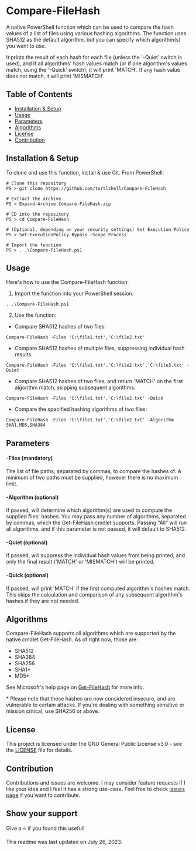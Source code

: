 # Compare-FileHash

A native PowerShell function which can be used to compare the hash values of a list of files using various hashing algorithms. The function uses SHA512 as the default algorithm, but you can specify which algorithm(s) you want to use.

It prints the result of each hash for each file (unless the '-Quiet' switch is used), and if all algorithms' hash values match (or if one algorithm's values match, using the '-Quick' switch), it will print 'MATCH'. If any hash value does not match, it will print 'MISMATCH'.

## Table of Contents

- [Installation & Setup](#installation&setup)
- [Usage](#usage)
- [Parameters](#parameters)
- [Algorithms](#algorithms)
- [License](#license)
- [Contribution](#contribution)

## Installation & Setup

To clone and use this function, install & use Git. From PowerShell:

```
# Clone this repository
PS > git clone https://github.com/turtlshell/Compare-FileHash

# Extract the archive
PS > Expand-Archive Compare-FileHash.zip

# CD into the repository
PS > cd Compare-FileHash

# (Optional, depending on your security settings) Set Execution Policy
PS > Set-ExecutionPolicy Bypass -Scope Process

# Import the function
PS > . .\Compare-FileHash.ps1
```

## Usage

Here's how to use the Compare-FileHash function:

1. Import the function into your PowerShell session:
```
. .\Compare-FileHash.ps1
```

2. Use the function:

- Compare SHA512 hashes of two files:
```
Compare-FileHash -Files 'C:\file1.txt','C:\file2.txt'
```

- Compare SHA512 hashes of multiple files, suppressing individual hash results:
```
Compare-FileHash -Files 'C:\file1.txt','C:\file2.txt','C:\file3.txt' -Quiet
```

- Compare SHA512 hashes of two files, and return 'MATCH' on the first algorithm match, skipping subsequent algorithms:
```
Compare-FileHash -Files 'C:\file1.txt','C:\file2.txt' -Quick
```

- Compare the specified hashing algorithms of two files:
```
Compare-FileHash -Files 'C:\file1.txt','C:\file2.txt' -Algorithm SHA1,MD5,SHA384
```

## Parameters

#### -Files (mandatory)

The list of file paths, separated by commas, to compare the hashes of. A minimum of two paths must be supplied, however there is no maximum limit.

#### -Algorithm (optional)

If passed, will determine which algorithm(s) are used to compute the supplied files' hashes. You may pass any number of algorithms, separated by commas, which the Get-FileHash cmdlet supports. Passing "All" will run all algorithms, and if this parameter is not passed, it will default to SHA512.

#### -Quiet (optional)

If passed, will suppress the individual hash values from being printed, and only the final result ('MATCH' or 'MISMATCH') will be printed.

#### -Quick (optional)

If passed, will print 'MATCH' if the first computed algorithm's hashes match. This skips the calculation and comparison of any subsequent algorithm's hashes if they are not needed.

## Algorithms

Compare-FileHash supports all algorithms which are supported by the native cmdlet Get-FileHash. As of right now, those are:

- SHA512
- SHA384
- SHA256
- SHA1*
- MD5*

See Microsoft's help page on [Get-FileHash](https://learn.microsoft.com/en-us/powershell/module/microsoft.powershell.utility/get-filehash?view=powershell-7.3#parameters) for more info.

\* Please note that these hashes are now considered insecure, and are vulnerable to certain attacks. If you're dealing with something sensitive or mission critical, use SHA256 or above.

## License

This project is licensed under the GNU General Public License v3.0 - see the [LICENSE](LICENSE) file for details.

## Contribution

Contributions and issues are welcome. I may consider feature requests if I like your idea and I feel it has a strong use-case. Feel free to check [issues page](https://github.com/turtlshell/Compare-FileHash/issues) if you want to contribute.

## Show your support

Give a ⭐️ if you found this useful!

This readme was last updated on July 26, 2023.

